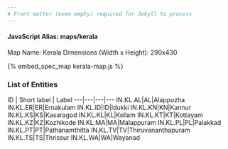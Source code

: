 ```yaml
---
# Front matter (even empty) required for Jekyll to process
---
```


#### JavaScript Alias: maps/kerala

Map Name: Kerala
Dimensions (Width x Height): 290x430



{% embed_spec_map kerala-map.js %}

### List of Entities

ID | Short label | Label
---|---|---|---
IN.KL.AL|AL|Alappuzha
IN.KL.ER|ER|Ernakulam
IN.KL.ID|ID|Idukki
IN.KL.KN|KN|Kannur
IN.KL.KS|KS|Kasaragod
IN.KL.KL|KL|Kollam
IN.KL.KT|KT|Kottayam
IN.KL.KZ|KZ|Kozhikode
IN.KL.MA|MA|Malappuram
IN.KL.PL|PL|Palakkad
IN.KL.PT|PT|Pathanamthitta
IN.KL.TV|TV|Thiruvananthapuram
IN.KL.TS|TS|Thrissur
IN.KL.WA|WA|Wayanad

